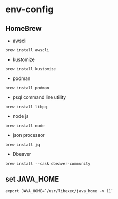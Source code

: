 # env-config
## HomeBrew 
- awscli
```console
brew install awscli 
```
- kustomize
``` console
brew install kustomize
```
- podman
```console
brew install podman
```
- psql command line utility
```console
brew install libpq 
```
- node js
```console
brew install node
```
- json processor
```console
brew install jq
```
- Dbeaver
```console
brew install --cask dbeaver-community 
```

## set JAVA_HOME
```
export JAVA_HOME=`/usr/libexec/java_home -v 11`
```

